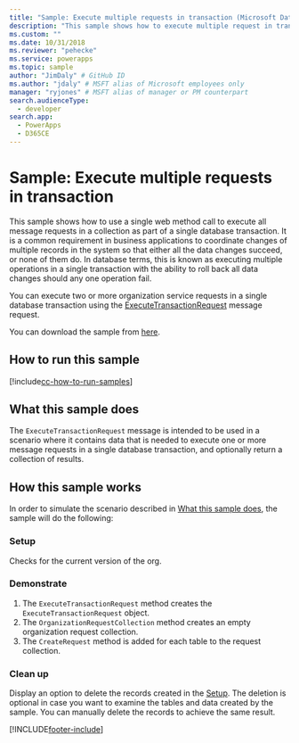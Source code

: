 ```yaml
---
title: "Sample: Execute multiple requests in transaction (Microsoft Dataverse) | Microsoft Docs" # Intent and product brand in a unique string of 43-59 chars including spaces
description: "This sample shows how to execute multiple request in transaction." # 115-145 characters including spaces. This abstract displays in the search result.
ms.custom: ""
ms.date: 10/31/2018
ms.reviewer: "pehecke"
ms.service: powerapps
ms.topic: sample
author: "JimDaly" # GitHub ID
ms.author: "jdaly" # MSFT alias of Microsoft employees only
manager: "ryjones" # MSFT alias of manager or PM counterpart
search.audienceType: 
  - developer
search.app: 
  - PowerApps
  - D365CE
---
```

# Sample: Execute multiple requests in transaction



This sample shows how to use a single web method call to execute all message requests in a collection as part of a single database transaction. It is a common requirement in business applications to coordinate changes of multiple records in the system so that either all the data changes succeed, or none of them do. In database terms, this is known as executing multiple operations in a single transaction with the ability to roll back all data changes should any one operation fail.

You can execute two or more organization service requests in a single database transaction using the [ExecuteTransactionRequest](/dotnet/api/microsoft.xrm.sdk.messages.executetransactionrequest?view=dynamics-general-ce-9) message request. 

You can download the sample from [here](https://github.com/microsoft/PowerApps-Samples/tree/master/cds/orgsvc/C%23/ExecuteMultipleInTransaction).

## How to run this sample

[!include[cc-how-to-run-samples](../../includes/cc-how-to-run-samples.md)]

## What this sample does

The `ExecuteTransactionRequest` message is intended to be used in a scenario where it contains  data that is needed to execute one or more message requests in a single database transaction, and optionally return a collection of results.

## How this sample works

In order to simulate the scenario described in [What this sample does](#what-this-sample-does), the sample will do the following:

### Setup

Checks for the current version of the org.

### Demonstrate

1. The `ExecuteTransactionRequest` method creates the `ExecuteTransactionRequest` object.
2. The `OrganizationRequestCollection` method creates an empty organization request collection.
3. The `CreateRequest` method is added for each table to the request collection.

### Clean up

Display an option to delete the records created in the [Setup](#setup). The deletion is optional in case you want to examine the tables and data created by the sample. You can manually delete the records to achieve the same result.


[!INCLUDE[footer-include](../../../../includes/footer-banner.md)]
